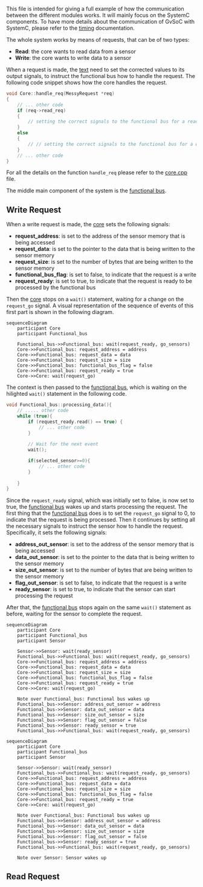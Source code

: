 This file is intended for giving a full example of how the communication between the different modules works. It will mainly focus on the SystemC components. To have more details about the communication of GvSoC with SystemC, please refer to the [timing](timing.md) documentation.

The whole system works by means of requests, that can be of two types:

- **Read**: the core wants to read data from a sensor
- **Write**: the core wants to write data to a sensor

When a request is made, the [text](core.md) need to set the corrected values to its output signals, to instruct the functional bus how to handle the request. The following code snippet shows how the core handles the request.

``` cpp
void Core::handle_req(MessyRequest *req)
{
    // ... other code
    if (req->read_req)
    {
        // setting the correct signals to the functional bus for a read request
    }
    else
    {
        // // setting the correct signals to the functional bus for a write request
    }
    // ... other code
}
```
For all the details on the function `handle_req` please refer to the [core.cpp](https://github.com/eml-eda/messy/blob/main/messy/codegen/templates/src/core.cpp) file.

The middle main component of the system is the [functional bus](functional-bus.md). 

## Write Request

When a write request is made, the [core](core.md) sets the following signals:

- **request_address**: is set to the address of the sensor memory that is being accessed
- **request_data**: is set to the pointer to the data that is being written to the sensor memory
- **request_size**: is set to the number of bytes that are being written to the sensor memory
- **functional_bus_flag**: is set to false, to indicate that the request is a write
- **request_ready**: is set to true, to indicate that the request is ready to be processed by the functional bus

Then the [core](core.md) stops on a `wait()` statement, waiting for a change on the `request_go` signal. A visual representation of the sequence of events of this first part is shown in the following diagram.

```mermaid
sequenceDiagram
    participant Core
    participant Functional_bus

    Functional_bus->>Functional_bus: wait(request_ready, go_sensors)
    Core->>Functional_bus: request_address = address
    Core->>Functional_bus: request_data = data
    Core->>Functional_bus: request_size = size
    Core->>Functional_bus: functional_bus_flag = false
    Core->>Functional_bus: request_ready = true
    Core->>Core: wait(request_go)
```

The context is then passed to the [functional bus](functional-bus.md), which is waiting on the hilighted `wait()` statement in the following code.

``` cpp hl_lines="9"
void Functional_bus::processing_data(){
    // ..... other code
    while (true){
        if (request_ready.read() == true) {
            // ... other code
        }
        
        // Wait for the next event
        wait();

        if(selected_sensor>=0){
            // ... other code
        }
 
    }
}    
```

Since the `request_ready` signal, which was initially set to false, is now set to true, the [functional bus](functional-bus.md) wakes up and starts processing the request. 
The first thing that the [functional bus](functional-bus.md) does is to set the `request_go` signal to 0, to indicate that the request is being processed. Then it continues by setting all the necessary signals to instruct the sensor how to handle the request. Specifically, it sets the following signals:

- **address_out_sensor**: is set to the address of the sensor memory that is being accessed
- **data_out_sensor**: is set to the pointer to the data that is being written to the sensor memory
- **size_out_sensor**: is set to the number of bytes that are being written to the sensor memory
- **flag_out_sensor**: is set to false, to indicate that the request is a write
- **ready_sensor**: is set to true, to indicate that the sensor can start processing the request

After that, the [functional bus](functional-bus.md) stops again on the same `wait()` statement as before, waiting for the sensor to complete the request. 

```mermaid
sequenceDiagram
    participant Core
    participant Functional_bus
    participant Sensor

    Sensor->>Sensor: wait(ready_sensor)
    Functional_bus->>Functional_bus: wait(request_ready, go_sensors)
    Core->>Functional_bus: request_address = address
    Core->>Functional_bus: request_data = data
    Core->>Functional_bus: request_size = size
    Core->>Functional_bus: functional_bus_flag = false
    Core->>Functional_bus: request_ready = true
    Core->>Core: wait(request_go)

    Note over Functional_bus: Functional bus wakes up
    Functional_bus->>Sensor: address_out_sensor = address
    Functional_bus->>Sensor: data_out_sensor = data
    Functional_bus->>Sensor: size_out_sensor = size
    Functional_bus->>Sensor: flag_out_sensor = false
    Functional_bus->>Sensor: ready_sensor = true
    Functional_bus->>Functional_bus: wait(request_ready, go_sensors)
```




```mermaid
sequenceDiagram
    participant Core
    participant Functional_bus
    participant Sensor

    Sensor->>Sensor: wait(ready_sensor)
    Functional_bus->>Functional_bus: wait(request_ready, go_sensors)
    Core->>Functional_bus: request_address = address
    Core->>Functional_bus: request_data = data
    Core->>Functional_bus: request_size = size
    Core->>Functional_bus: functional_bus_flag = false
    Core->>Functional_bus: request_ready = true
    Core->>Core: wait(request_go)

    Note over Functional_bus: Functional bus wakes up
    Functional_bus->>Sensor: address_out_sensor = address
    Functional_bus->>Sensor: data_out_sensor = data
    Functional_bus->>Sensor: size_out_sensor = size
    Functional_bus->>Sensor: flag_out_sensor = false
    Functional_bus->>Sensor: ready_sensor = true
    Functional_bus->>Functional_bus: wait(request_ready, go_sensors)

    Note over Sensor: Sensor wakes up
```

## Read Request